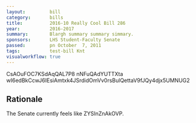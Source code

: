 ```yaml
---
layout:         bill
category:       bills
title:          2016-10 Really Cool Bill 286
year:           2016-2017
summary:        Blargh summary summary simmary.
sponsors:       LHS Student-Faculty Senate
passed:         pn October  7, 2011
tags:           test-bill Knt
visualworkflow: true
---
```



CsAOuFOC7KSdAqQAL7P8 nNFuQAdYUTTXta wI6edBkCcwJ6IEsiAmtxk4JSrdidOmVv0rsBulQettaV9fJQy4djx5UMNUG2 




Rationale
---------
The Senate currently feels like ZYSInZnAkOVP.
